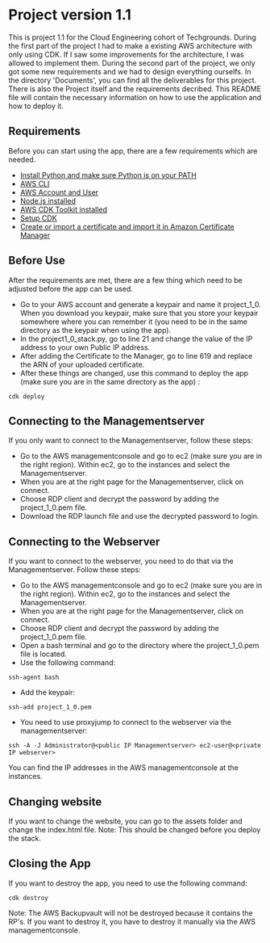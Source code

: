 # Project version 1.1
This is project 1.1 for the Cloud Engineering cohort of Techgrounds. During the first part of the project I had to make a existing AWS architecture with only using CDK. If I saw some improvements for the architecture, I was allowed to implement them. During the second part of the project, we only got some new requirements and we had to design everything ourselfs. In the directory 'Documents', you can find all the deliverables for this project. There is also the Project itself and the requirements decribed. This README file will contain the necessary information on how to use the application and how to deploy it. 

## Requirements
Before you can start using the app, there are a few requirements which are needed.

- [Install Python and make sure Python is on your PATH](https://cdkworkshop.com/15-prerequisites/600-python.html)
- [AWS CLI](https://docs.aws.amazon.com/cli/v1/userguide/install-windows.html#install-msi-on-windows)
- [AWS Account and User](https://cdkworkshop.com/15-prerequisites/200-account.html)
- [Node.js installed](https://cdkworkshop.com/15-prerequisites/300-nodejs.html)
- [AWS CDK Toolkit installed](https://cdkworkshop.com/15-prerequisites/500-toolkit.html)
- [Setup CDK](https://cdkworkshop.com/30-python/20-create-project.html) 
- [Create or import a certificate and import it in Amazon Certificate Manager](https://docs.aws.amazon.com/acm/latest/userguide/import-certificate.html)

## Before Use
After the requirements are met, there are a few thing which need to be adjusted before the app can be used.

- Go to your AWS account and generate a keypair and name it project_1_0. When you download you keypair, make sure that you store your keypair somewhere where you can remember it (you need to be in the same directory as the keypair when using the app). 
- In the project1_0_stack.py, go to line 21 and change the value of the IP address to your own Public IP address.  
- After adding the Certificate to the Manager, go to line 619 and replace the ARN of your uploaded certificate.
- After these things are changed, use this command to deploy the app (make sure you are in the same directory as the app) : 
```
cdk deploy
```

## Connecting to the Managementserver
If you only want to connect to the Managementserver, follow these steps:

- Go to the AWS managementconsole and go to ec2 (make sure you are in the right region). Within ec2, go to the instances and select the Managementserver.
- When you are at the right page for the Managementserver, click on connect.
- Choose RDP client and decrypt the password by adding the project_1_0.pem file. 
- Download the RDP launch file and use the decrypted password to login.

## Connecting to the Webserver
If you want to connect to the webserver, you need to do that via the Managementserver. Follow these steps:

- Go to the AWS managementconsole and go to ec2 (make sure you are in the right region). Within ec2, go to the instances and select the Managementserver.
- When you are at the right page for the Managementserver, click on connect.
- Choose RDP client and decrypt the password by adding the project_1_0.pem file. 
- Open a bash terminal and go to the directory where the project_1_0.pem file is located.
- Use the following command:

```
ssh-agent bash
```
- Add the keypair:

```
ssh-add project_1_0.pem
```
- You need to use proxyjump to connect to the webserver via the managementserver:
```
ssh -A -J Administrator@<public IP Managementserver> ec2-user@<private IP webserver>
```
You can find the IP addresses in the AWS managementconsole at the instances.

## Changing website
If you want to change the website, you can go to the assets folder and change the index.html file. Note: This should be changed before you deploy the stack. 

## Closing the App
If you want to destroy the app, you need to use the following command:
```
cdk destroy
```
Note: The AWS Backupvault will not be destroyed because it contains the RP's. If you want to destroy it, you have to destroy it manually via the AWS managementconsole. 
